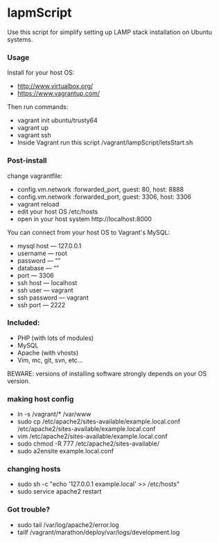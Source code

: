 # lapmScript

Use this script for simplify setting up LAMP stack installation on Ubuntu systems.

### Usage

Install for your host OS:

- http://www.virtualbox.org/
- https://www.vagrantup.com/

Then run commands:

- vagrant init ubuntu/trusty64
- vagrant up
- vagrant ssh
- Inside Vagrant run this script /vagrant/lampScript/letsStart.sh

### Post-install

change vagrantfile:

- config.vm.network :forwarded_port, guest: 80, host: 8888
- config.vm.network :forwarded_port, guest: 3306, host: 3306
- vagrant reload
- edit your host OS /etc/hosts
- open in your host system http://localhost:8000

You can connect from your host OS to Vagrant's MySQL:

- mysql host — 127.0.0.1
- username — root
- password — “”
- database — “”
- port — 3306
- ssh host — localhost
- ssh user — vagrant 
- ssh password — vagrant
- ssh port — 2222

### Included:

- PHP (with lots of modules)
- MySQL
- Apache (with vhosts)
- Vim, mc, git, svn, etc...

BEWARE: versions of installing software strongly depends on your OS version. 

### making host config

- ln -s /vagrant/* /var/www
- sudo cp /etc/apache2/sites-available/example.local.conf /etc/apache2/sites-available/example.local.conf
- vim /etc/apache2/sites-available/example.local.conf
- sudo chmod -R 777 /etc/apache2/sites-available/
- sudo a2ensite example.local.conf

### changing hosts

- sudo sh -c "echo '127.0.0.1 example.local' >> /etc/hosts"
- sudo service apache2 restart

### Got trouble?

- sudo tail /var/log/apache2/error.log
- tailf /vagrant/marathon/deploy/var/logs/development.log
